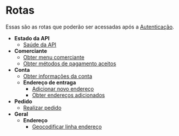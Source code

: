 # Rotas

Essas são as rotas que poderão ser acessadas após a [Autenticação](./authentication.md).

* **Estado da API**
  - [Saúde da API](./routes/health-api.md)
* **Comerciante**
  - [Obter menu comerciante](./routes/merchant-menu.md)
  - [Obter métodos de pagamento aceitos](./routes/merchant-payment-methods.md)
* **Conta**
  - [Obter informações da conta](./routes/account-info.md)
  * **Endereço de entraga**
    - [Adicionar novo endereço](./routes/new-address.md)
    - [Obter endereços adicionados](./routes/list-addresses.md)
* **Pedido**
  - [Realizar pedido](./routes/make-order.md)
* **Geral**
  * **Endereço**
    - [Geocodificar linha endereço](./routes/geocode-address.md)